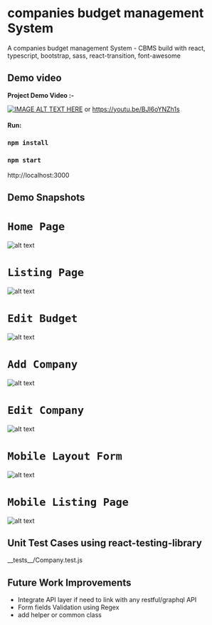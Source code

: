 # companies budget management System

A companies budget management System - CBMS build with react, typescript, bootstrap, sass, react-transition, font-awesome

## Demo video

**Project Demo Video :-**

[![IMAGE ALT TEXT HERE](https://img.youtube.com/vi/BJl6oYNZh1s/0.jpg)](https://youtu.be/BJl6oYNZh1s)
or
https://youtu.be/BJl6oYNZh1s

#### Run:

### `npm install`

### `npm start`

http://localhost:3000

## Demo Snapshots

# `Home Page`

![alt text](screenshots/home.png)

# `Listing Page`

![alt text](screenshots/listing_page.png)

# `Edit Budget`

![alt text](screenshots/edit_budget.png)

# `Add Company`

![alt text](screenshots/add_company.png)

# `Edit Company`

![alt text](screenshots/edit_company.png)

# `Mobile Layout Form`

![alt text](screenshots/mobile_layout_form.png)

# `Mobile Listing Page`

![alt text](screenshots/mobile_listing_page.png)

## Unit Test Cases using react-testing-library

\_\_tests\_\_/Company.test.js

## Future Work Improvements

- Integrate API layer if need to link with any restful/graphql API
- Form fields Validation using Regex
- add helper or common class
